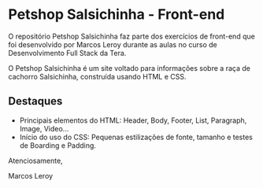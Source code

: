 # Petshop Salsichinha - Front-end

O repositório Petshop Salsichinha faz parte dos exercícios de front-end que foi desenvolvido por Marcos Leroy durante as aulas no curso de Desenvolvimento Full Stack da Tera.

O Petshop Salsichinha é um site voltado para informações sobre a raça de cachorro Salsichinha, construída usando HTML e CSS.

## Destaques

- Principais elementos do HTML: Header, Body, Footer, List, Paragraph, Image, Video...
- Início do uso do CSS: Pequenas estilizações de fonte, tamanho e testes de Boarding e Padding.

Atenciosamente,

Marcos Leroy
